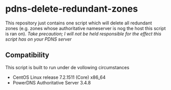 # pdns-delete-redundant-zones

This repository just contains one script which will delete all redundant zones (e.g. zones whose authoritative nameserver is nog the host this script is ran on).
*Take precaution; I will not be held responsible for the effect this script has on your PDNS server*

## Compatibility
This script is built to run under de vollowing circumstances

* CentOS Linux release 7.2.1511 (Core) x86_64
* PowerDNS Authoritative Server 3.4.8
